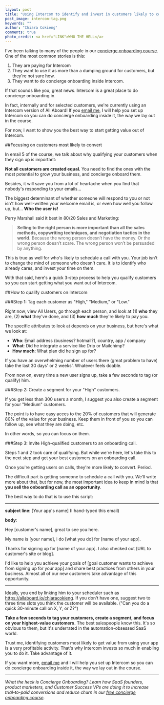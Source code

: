 ```yaml
---
layout: post
title: "Using Intercom to identify and invest in customers likely to convert"
post_image: intercom-tag.png
keywords: ""
author: "Chiara Cokieng"
comments: true
photo_credit: <a href="LINK">WHO THE HELL</a>
---
```


I've been talking to many of the people in our [concierge onboarding course](http://try.allaboard.io/concierge.html). One of the most common stories is this: 

1. They are paying for Intercom
2. They want to use it as more than a dumping ground for customers, but they're not sure how.
3. They want to do concierge onboarding inside Intercom.

If that sounds like you, great news. Intercom is a great place to do concierge onboarding in. 

In fact, internally and for selected customers, we're currently using an Intercom version of All Aboard! If you [email me](mailto:onboarding-course@allaboard.io), I will help you set up Intercom so you can do concierge onboarding inside it, the way we lay out in the course.

For now, I want to show you the best way to start getting value out of Intercom.

##Focusing on customers most likely to convert

In email 5 of the course, we talk about why qualifying your customers when they sign up is important:

**Not all customers are created equal.** You need to find the ones with the most potential to grow your business, and concierge onboard them.

Besides, it will save you from a lot of heartache when you find that nobody's responding to your emails... 

The biggest determinant of whether someone will respond to you or not isn't how well-written your welcome email is, or even how well you follow up, but... **Who the user is!**

Perry Marshall said it best in 80/20 Sales and Marketing:

>**Selling to the right person is more important than all the sales methods, copywriting techniques, and negotiation tactics in the world.** Because the wrong person doesn’t have the money. Or the wrong person doesn’t scare. The wrong person won’t be persuaded by anything.

This is true as well for who's likely to schedule a call with you. Your job isn't to change the mind of someone who doesn't care. It is to identify who already cares, and invest your time on them.

With that said, here's a quick 3-step process to help you qualify customers so you can start getting what you want out of Intercom.

##How to qualify customers on Intercom

###Step 1: Tag each customer as "High," "Medium," or "Low."

Right now, view All Users, go through each person, and look at (1) **who** they are, (2) **what** they've done, and (3) **how much** they're likely to pay you.

<!--- how to add intercom-tag.png here? --->

The specific attributes to look at depends on your business, but here's what we look at:

+ **Who**: Email address (business? hotmail?), country, app / company
+ **What**: Did he integrate a service like Drip or Mailchimp?
+ **How much**: What plan did he sign up for?

If you have an overwhelming number of users there (great problem to have) take the last 30 days' or 2 weeks'. Whatever feels doable.

From now on, every time a new user signs up, take a few seconds to tag (or qualify) him.

###Step 2: Create a segment for your "High" customers.

If you get less than 300 users a month, I suggest you also create a segment for your "Medium" customers.

The point is to have easy acces to the 20% of customers that will generate 80% of the value for your business. Keep them in front of you so you can follow up, see what they are doing, etc.

In other words, so you can focus on them.

###Step 3: Invite High-qualified customers to an onboarding call.

Steps 1 and 2 took care of qualifying. But while we're here, let's take this to the next step and get your best customers on an onboarding call.

Once you're getting users on calls, they're more likely to convert. Period. 

The difficult part is getting someone to schedule a call with you. We'll write more about that, but for now, the most important idea to keep in mind is that **you sell the onboarding call as an opportunity**.

The best way to do that is to use this script:

---

**subject line**: [Your app's name] (I hand-typed this email)

**body**:

Hey [customer's name], great to see you here.

My name is [your name], I do [what you do] for [name of your app].

Thanks for signing up for [name of your app]. I also checked out [URL to customer's site or blog].

I'd like to help you achieve your goals of [goal customer wants to achieve from signing up for your app] and share best practices from others in your business. Almost all of our new customers take advantage of this opportunity.

---

Ideally, you end by linking him to your scheduler such as https://allaboard.io/chiaracokieng. If you don't have one, suggest two to three time slots you think the customer will be available. ("Can you do a quick 30-minute call on X, Y, or Z?")

**Take a few seconds to tag your customers, create a segment, and focus on your highest-value customers.** The best salespeople know this. It's so obvious to them, but it's underrated in the automation-obsessed SaaS world.

Trust me, identifying customers most likely to get value from using your app is a very profitable activity. That's why Intercom invests so much in enabling you to do it. Take advantage of it.

If you want more, [email me](mailto:onboarding-course@allaboard.io) and I will help you set up Intercom so you can do concierge onboarding inside it, the way we lay out in the course.

---

*What the heck is Concierge Onboarding? Learn how SaaS founders, product marketers, and Customer Success VPs are doing it to increase trial-to-paid conversions and reduce churn in our <a href="http://try.allaboard.io/concierge.html">free concierge onboarding course</a>.*